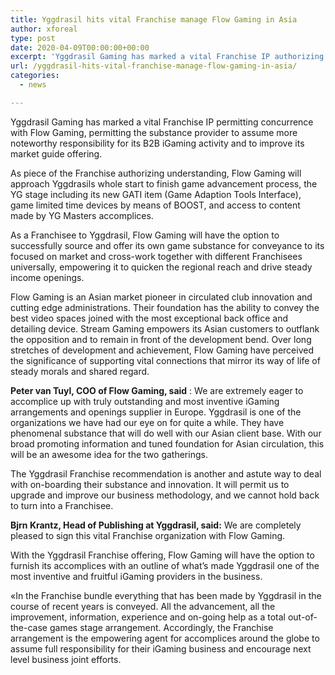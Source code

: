 ```yaml
---
title: Yggdrasil hits vital Franchise manage Flow Gaming in Asia
author: xforeal 
type: post
date: 2020-04-09T00:00:00+00:00
excerpt: 'Yggdrasil Gaming has marked a vital Franchise IP authorizing concurrence with Flow Gaming, permitting the substance provider to assume more prominent responsibility for its B2B iGaming activity and to improve its market guide offering '
url: /yggdrasil-hits-vital-franchise-manage-flow-gaming-in-asia/
categories:
  - news

---
```

Yggdrasil Gaming has marked a vital Franchise IP permitting concurrence with Flow Gaming, permitting the substance provider to assume more noteworthy responsibility for its B2B iGaming activity and to improve its market guide offering. 

As piece of the Franchise authorizing understanding, Flow Gaming will approach Yggdrasils whole start to finish game advancement process, the YG stage including its new GATI item (Game Adaption Tools Interface), game limited time devices by means of BOOST, and access to content made by YG Masters accomplices. 

As a Franchisee to Yggdrasil, Flow Gaming will have the option to successfully source and offer its own game substance for conveyance to its focused on market and cross-work together with different Franchisees universally, empowering it to quicken the regional reach and drive steady income openings. 

Flow Gaming is an Asian market pioneer in circulated club innovation and cutting edge administrations. Their foundation has the ability to convey the best video spaces joined with the most exceptional back office and detailing device. Stream Gaming empowers its Asian customers to outflank the opposition and to remain in front of the development bend. Over long stretches of development and achievement, Flow Gaming have perceived the significance of supporting vital connections that mirror its way of life of steady morals and shared regard. 

**Peter van Tuyl, COO of Flow Gaming, said** : We are extremely eager to accomplice up with truly outstanding and most inventive iGaming arrangements and openings supplier in Europe. Yggdrasil is one of the organizations we have had our eye on for quite a while. They have phenomenal substance that will do well with our Asian client base. With our broad promoting information and tuned foundation for Asian circulation, this will be an awesome idea for the two gatherings. 

The Yggdrasil Franchise recommendation is another and astute way to deal with on-boarding their substance and innovation. It will permit us to upgrade and improve our business methodology, and we cannot hold back to turn into a Franchisee. 

**Bjrn Krantz, Head of Publishing at Yggdrasil, said:** We are completely pleased to sign this vital Franchise organization with Flow Gaming. 

With the Yggdrasil Franchise offering, Flow Gaming will have the option to furnish its accomplices with an outline of what&#8217;s made Yggdrasil one of the most inventive and fruitful iGaming providers in the business. 

&#171;In the Franchise bundle everything that has been made by Yggdrasil in the course of recent years is conveyed. All the advancement, all the improvement, information, experience and on-going help as a total out-of-the-case games stage arrangement. Accordingly, the Franchise arrangement is the empowering agent for accomplices around the globe to assume full responsibility for their iGaming business and encourage next level business joint efforts.